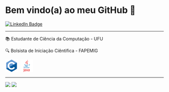 # Bem vindo(a) ao meu GitHub 🌸

<div id="badges">
  <a href = "https://www.linkedin.com/in/biancr/">
    <img src="https://img.shields.io/badge/LinkedIn-blue?style=for-the-badge&logo=linkedin&logoColor=white" alt="LinkedIn Badge"/>
  </a>
</div>

---

📚 Estudante de Ciência da Computação - UFU 

🔍 Bolsista de Iniciação Ciêntifica - FAPEMIG

<div>
  <img src="https://github.com/devicons/devicon/blob/master/icons/c/c-original.svg" title="c" alt="c" width="40" height="40"/>&nbsp;
  <img src="https://github.com/devicons/devicon/blob/master/icons/java/java-original-wordmark.svg" title="java" alt="java" width="40" height="40"/>&nbsp; 
</div>

---

<div>
  <img height = "200" src="https://github-readme-stats.vercel.app/api/top-langs/?username=brbiancr&show_icons=true&theme=bear&count_private=true"/>
  <img height = "200" src="https://github-readme-stats.vercel.app/api?username=brbiancr&show_icons=true&show_icons=true&theme=bear&count_private=true"/>
</div>

